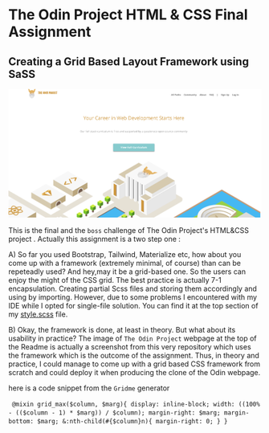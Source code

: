 # The Odin Project HTML & CSS Final Assignment

## Creating a Grid Based Layout Framework using SaSS

![](odinSS.png)


This is the final and the `boss` challenge of The Odin Project's HTML&CSS project . 
Actually this assignment is a two step one :



A) So far you used Bootstrap, Tailwind, Materialize etc, how about you come up with a framework (extremely minimal, of course) than can be repeteadly used? And hey,may it be a grid-based one. So the users can enjoy the might of the CSS grid.
The best practice is actually 7-1 encapsulation. Creating partial Scss files and storing them accordingly and using by importing. However, due to some problems I encountered with my IDE while I opted for single-file solution. You can find it at the top section of my [style.scss](scss/style.scss) file.

B) Okay, the framework is done, at least in theory. But what about its usability in practice? The image of `The Odin Project` webpage at the top of the Readme is actually a screenshot from this very repository which uses the framework which is the outcome of the assignment.
Thus, in theory and practice, I could manage to come up with a grid based CSS framework from scratch and could deploy it when producing the clone of the Odin webpage.

here is a code snippet from the `Gridme` generator

`
@mixin grid_max($column, $marg){
    display: inline-block;
    width: ((100% - (($column - 1) * $marg)) / $column);
    margin-right: $marg;
    margin-bottom: $marg;
    &:nth-child(#{$column}n){
        margin-right: 0;
    }
}` 
